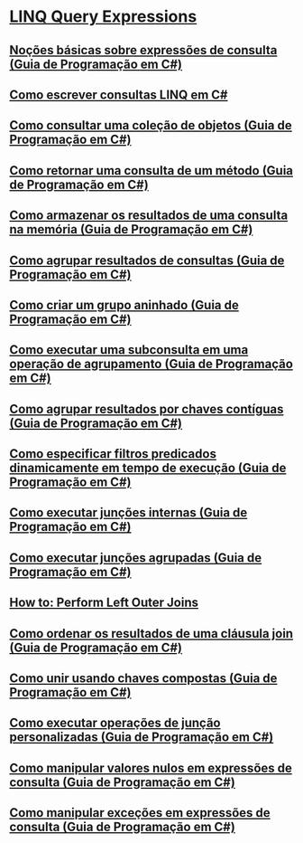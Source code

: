 # [LINQ Query Expressions](TocOutOfQuery)
## [Noções básicas sobre expressões de consulta (Guia de Programação em C#)](query-expression-basics.md)
## [Como escrever consultas LINQ em C#](how-to-write-linq-queries.md)
## [Como consultar uma coleção de objetos (Guia de Programação em C#)](how-to-query-a-collection-of-objects.md)
## [Como retornar uma consulta de um método (Guia de Programação em C#)](how-to-return-a-query-from-a-method.md)
## [Como armazenar os resultados de uma consulta na memória (Guia de Programação em C#)](how-to-store-the-results-of-a-query-in-memory.md)
## [Como agrupar resultados de consultas (Guia de Programação em C#)](how-to-group-query-results.md)
## [Como criar um grupo aninhado (Guia de Programação em C#)](how-to-create-a-nested-group.md)
## [Como executar uma subconsulta em uma operação de agrupamento (Guia de Programação em C#)](how-to-perform-a-subquery-on-a-grouping-operation.md)
## [Como agrupar resultados por chaves contíguas (Guia de Programação em C#)](how-to-group-results-by-contiguous-keys.md)
## [Como especificar filtros predicados dinamicamente em tempo de execução (Guia de Programação em C#)](how-to-dynamically-specify-predicate-filters-at-runtime.md)
## [Como executar junções internas (Guia de Programação em C#)](how-to-perform-inner-joins.md)
## [Como executar junções agrupadas (Guia de Programação em C#)](how-to-perform-grouped-joins.md)
## [How to: Perform Left Outer Joins](TocOutOfQuery)
## [Como ordenar os resultados de uma cláusula join (Guia de Programação em C#)](how-to-order-the-results-of-a-join-clause.md)
## [Como unir usando chaves compostas (Guia de Programação em C#)](how-to-join-by-using-composite-keys.md)
## [Como executar operações de junção personalizadas (Guia de Programação em C#)](how-to-perform-custom-join-operations.md)
## [Como manipular valores nulos em expressões de consulta (Guia de Programação em C#)](how-to-handle-null-values-in-query-expressions.md)
## [Como manipular exceções em expressões de consulta (Guia de Programação em C#)](how-to-handle-exceptions-in-query-expressions.md)
